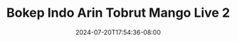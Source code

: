 --- 
title: "Bokep Indo Arin Tobrut Mango Live 2"
description: "streaming  video bokep Bokep Indo Arin Tobrut Mango Live 2 simontok   new"
date: 2024-07-20T17:54:36-08:00
file_code: "867y7a4p7wz4"
draft: false
cover: "kih8otbfgwqz8cbl.jpg"
tags: ["Bokep", "Indo", "Arin", "Tobrut", "Mango", "Live", "bokep-indo", "bokep-viral", "bokep-ig"]
length: 902
fld_id: "1482785"
foldername: "Arin super toge"
categories: ["Arin super toge"]
views: 0
---